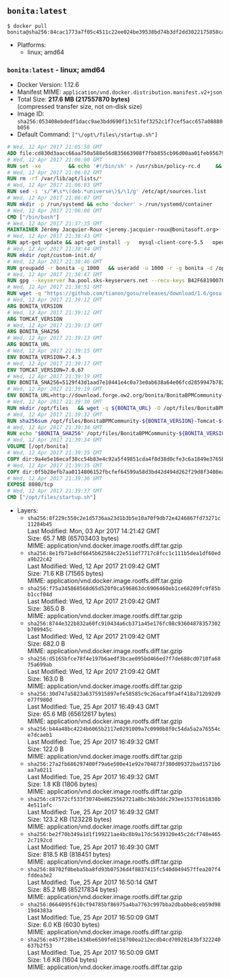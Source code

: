 ## `bonita:latest`

```console
$ docker pull bonita@sha256:84cac1773a7f05c4511c22ee024be39538bd74b3df2dd3022175858cace5dd26
```

-	Platforms:
	-	linux; amd64

### `bonita:latest` - linux; amd64

-	Docker Version: 1.12.6
-	Manifest MIME: `application/vnd.docker.distribution.manifest.v2+json`
-	Total Size: **217.6 MB (217557870 bytes)**  
	(compressed transfer size, not on-disk size)
-	Image ID: `sha256:053408ebdedf1dacc9ae3bdd690f13c51fef3252c1f7cef5acc657a08880b056`
-	Default Command: `["\/opt\/files\/startup.sh"]`

```dockerfile
# Wed, 12 Apr 2017 21:05:58 GMT
ADD file:cd830d3aacc66aa750a588e56d835663908f7fbb855cb96d00aa01feb9567948 in / 
# Wed, 12 Apr 2017 21:06:00 GMT
RUN set -xe 		&& echo '#!/bin/sh' > /usr/sbin/policy-rc.d 	&& echo 'exit 101' >> /usr/sbin/policy-rc.d 	&& chmod +x /usr/sbin/policy-rc.d 		&& dpkg-divert --local --rename --add /sbin/initctl 	&& cp -a /usr/sbin/policy-rc.d /sbin/initctl 	&& sed -i 's/^exit.*/exit 0/' /sbin/initctl 		&& echo 'force-unsafe-io' > /etc/dpkg/dpkg.cfg.d/docker-apt-speedup 		&& echo 'DPkg::Post-Invoke { "rm -f /var/cache/apt/archives/*.deb /var/cache/apt/archives/partial/*.deb /var/cache/apt/*.bin || true"; };' > /etc/apt/apt.conf.d/docker-clean 	&& echo 'APT::Update::Post-Invoke { "rm -f /var/cache/apt/archives/*.deb /var/cache/apt/archives/partial/*.deb /var/cache/apt/*.bin || true"; };' >> /etc/apt/apt.conf.d/docker-clean 	&& echo 'Dir::Cache::pkgcache ""; Dir::Cache::srcpkgcache "";' >> /etc/apt/apt.conf.d/docker-clean 		&& echo 'Acquire::Languages "none";' > /etc/apt/apt.conf.d/docker-no-languages 		&& echo 'Acquire::GzipIndexes "true"; Acquire::CompressionTypes::Order:: "gz";' > /etc/apt/apt.conf.d/docker-gzip-indexes 		&& echo 'Apt::AutoRemove::SuggestsImportant "false";' > /etc/apt/apt.conf.d/docker-autoremove-suggests
# Wed, 12 Apr 2017 21:06:02 GMT
RUN rm -rf /var/lib/apt/lists/*
# Wed, 12 Apr 2017 21:06:03 GMT
RUN sed -i 's/^#\s*\(deb.*universe\)$/\1/g' /etc/apt/sources.list
# Wed, 12 Apr 2017 21:06:07 GMT
RUN mkdir -p /run/systemd && echo 'docker' > /run/systemd/container
# Wed, 12 Apr 2017 21:06:08 GMT
CMD ["/bin/bash"]
# Wed, 12 Apr 2017 21:37:35 GMT
MAINTAINER Jérémy Jacquier-Roux <jeremy.jacquier-roux@bonitasoft.org>
# Wed, 12 Apr 2017 21:38:43 GMT
RUN apt-get update && apt-get install -y   mysql-client-core-5.5   openjdk-7-jre-headless   postgresql-client   unzip   wget   zip   && rm -rf /var/lib/apt/lists/*
# Wed, 12 Apr 2017 21:38:44 GMT
RUN mkdir /opt/custom-init.d/
# Wed, 12 Apr 2017 21:38:46 GMT
RUN groupadd -r bonita -g 1000   && useradd -u 1000 -r -g bonita -d /opt/bonita/ -s /sbin/nologin -c "Bonita User" bonita
# Wed, 12 Apr 2017 21:38:47 GMT
RUN gpg --keyserver ha.pool.sks-keyservers.net --recv-keys B42F6819007F00F88E364FD4036A9C25BF357DD4
# Wed, 12 Apr 2017 21:38:51 GMT
RUN wget -q "https://github.com/tianon/gosu/releases/download/1.6/gosu-$(dpkg --print-architecture)" -O /usr/local/bin/gosu   && wget -q "https://github.com/tianon/gosu/releases/download/1.6/gosu-$(dpkg --print-architecture).asc" -O /usr/local/bin/gosu.asc   && gpg --verify /usr/local/bin/gosu.asc   && rm /usr/local/bin/gosu.asc   && chmod +x /usr/local/bin/gosu
# Wed, 12 Apr 2017 21:39:12 GMT
ARG BONITA_VERSION
# Wed, 12 Apr 2017 21:39:12 GMT
ARG TOMCAT_VERSION
# Wed, 12 Apr 2017 21:39:13 GMT
ARG BONITA_SHA256
# Wed, 12 Apr 2017 21:39:13 GMT
ARG BONITA_URL
# Wed, 12 Apr 2017 21:39:15 GMT
ENV BONITA_VERSION=7.4.3
# Wed, 12 Apr 2017 21:39:17 GMT
ENV TOMCAT_VERSION=7.0.67
# Wed, 12 Apr 2017 21:39:19 GMT
ENV BONITA_SHA256=5129f43d1aad7e10441e4c0a73e0ab638a64e06fcd2859947b782e08fe9b6bab
# Wed, 12 Apr 2017 21:39:19 GMT
ENV BONITA_URL=http://download.forge.ow2.org/bonita/BonitaBPMCommunity-7.4.3-Tomcat-7.0.67.zip
# Wed, 12 Apr 2017 21:39:30 GMT
RUN mkdir /opt/files   && wget -q ${BONITA_URL} -O /opt/files/BonitaBPMCommunity-${BONITA_VERSION}-Tomcat-${TOMCAT_VERSION}.zip
# Wed, 12 Apr 2017 21:39:32 GMT
RUN sha256sum /opt/files/BonitaBPMCommunity-${BONITA_VERSION}-Tomcat-${TOMCAT_VERSION}.zip
# Wed, 12 Apr 2017 21:39:34 GMT
RUN echo "$BONITA_SHA256" /opt/files/BonitaBPMCommunity-${BONITA_VERSION}-Tomcat-${TOMCAT_VERSION}.zip | sha256sum -c -
# Wed, 12 Apr 2017 21:39:34 GMT
VOLUME [/opt/bonita]
# Wed, 12 Apr 2017 21:39:35 GMT
COPY dir:9a4e5e16ecaf38cc54b83e4c92a5f49851cda4f8d38d0cfe3c6a1849e3765b28 in /opt/files 
# Wed, 12 Apr 2017 21:39:35 GMT
COPY dir:0f5b28efb7aa0114806152fbcfef64599a58d3bd42d494d262f29d8f3408ea15 in /opt/templates 
# Wed, 12 Apr 2017 21:39:36 GMT
EXPOSE 8080/tcp
# Wed, 12 Apr 2017 21:39:37 GMT
CMD ["/opt/files/startup.sh"]
```

-	Layers:
	-	`sha256:8f229c550c2e1d5736aa23d1b3b5e10a70f9db72e4246867fd73271c11284b45`  
		Last Modified: Mon, 03 Apr 2017 14:21:42 GMT  
		Size: 65.7 MB (65703403 bytes)  
		MIME: application/vnd.docker.image.rootfs.diff.tar.gzip
	-	`sha256:8e1fb71e8df6645b62584c22e511df7717c8fcc1c111b5dea1df60eda9b22c42`  
		Last Modified: Wed, 12 Apr 2017 21:09:42 GMT  
		Size: 71.6 KB (71565 bytes)  
		MIME: application/vnd.docker.image.rootfs.diff.tar.gzip
	-	`sha256:f75a345868568d65d520f0ca596863dc6906460eb1ce68209fc9f85bb1ccf04d`  
		Last Modified: Wed, 12 Apr 2017 21:09:42 GMT  
		Size: 365.0 B  
		MIME: application/vnd.docker.image.rootfs.diff.tar.gzip
	-	`sha256:8744e322b832a60fc910434a6cb371a45e176fc08c93604878357302b709945c`  
		Last Modified: Wed, 12 Apr 2017 21:09:42 GMT  
		Size: 682.0 B  
		MIME: application/vnd.docker.image.rootfs.diff.tar.gzip
	-	`sha256:d5165bfce78f4e197b6aedf3bcae095bd466ed7f7de688cd0710fa6875a699ab`  
		Last Modified: Wed, 12 Apr 2017 21:09:42 GMT  
		Size: 163.0 B  
		MIME: application/vnd.docker.image.rootfs.diff.tar.gzip
	-	`sha256:30d747a5823a6375915897efe58585c9c26acaf9fa4f418a712b92d9e77f980d`  
		Last Modified: Tue, 25 Apr 2017 16:49:43 GMT  
		Size: 65.6 MB (65612617 bytes)  
		MIME: application/vnd.docker.image.rootfs.diff.tar.gzip
	-	`sha256:b44a48bc4224b6065b2117e0291009a7c0990b8f0c54da5a2a76554ce7dcaeb1`  
		Last Modified: Tue, 25 Apr 2017 16:49:32 GMT  
		Size: 122.0 B  
		MIME: application/vnd.docker.image.rootfs.diff.tar.gzip
	-	`sha256:27a2fb686297400f79a6e500e41e92e704873f380d09372bad1571b6aa7a0211`  
		Last Modified: Tue, 25 Apr 2017 16:49:32 GMT  
		Size: 1.8 KB (1806 bytes)  
		MIME: application/vnd.docker.image.rootfs.diff.tar.gzip
	-	`sha256:c87572cf533f3074be8625562721a8bc36b3ddc293ee15370161830b4e511afc`  
		Last Modified: Tue, 25 Apr 2017 16:49:32 GMT  
		Size: 123.2 KB (123228 bytes)  
		MIME: application/vnd.docker.image.rootfs.diff.tar.gzip
	-	`sha256:be2f70b349a1d1f199221ae4bc8b9a17dc5639320e45c2dcf748e4652c7192cd`  
		Last Modified: Tue, 25 Apr 2017 16:49:30 GMT  
		Size: 818.5 KB (818451 bytes)  
		MIME: application/vnd.docker.image.rootfs.diff.tar.gzip
	-	`sha256:88702f0beba5ba8fd93b07536d4f8837415fc540d049457ffea207f4fddea3e2`  
		Last Modified: Tue, 25 Apr 2017 16:50:14 GMT  
		Size: 85.2 MB (85217834 bytes)  
		MIME: application/vnd.docker.image.rootfs.diff.tar.gzip
	-	`sha256:0664095f610cf94785bf86975a4ba7763c997bba2dbabbe8ceb59d9819d4383a`  
		Last Modified: Tue, 25 Apr 2017 16:50:09 GMT  
		Size: 6.0 KB (6030 bytes)  
		MIME: application/vnd.docker.image.rootfs.diff.tar.gzip
	-	`sha256:e457f28be1434be6509fe6158700ea212ecdb4cd70928143bf322240637b2f53`  
		Last Modified: Tue, 25 Apr 2017 16:50:09 GMT  
		Size: 1.6 KB (1604 bytes)  
		MIME: application/vnd.docker.image.rootfs.diff.tar.gzip
